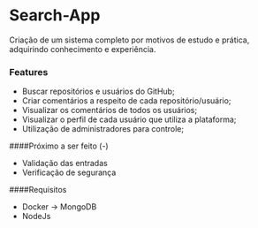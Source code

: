 # Search-App
Criação de um sistema completo por motivos de estudo e prática, adquirindo conhecimento e experiência.

### Features

- Buscar repositórios e usuários do GitHub;
- Criar comentários a respeito de cada repositório/usuário;
- Visualizar os comentários de todos os usuários;
- Visualizar o perfil de cada usuário que utiliza a plataforma;
- Utilização de administradores para controle;

####Próximo a ser feito (-)

- Validação das entradas
- Verificação de segurança

####Requisitos

- Docker -> MongoDB
- NodeJs

